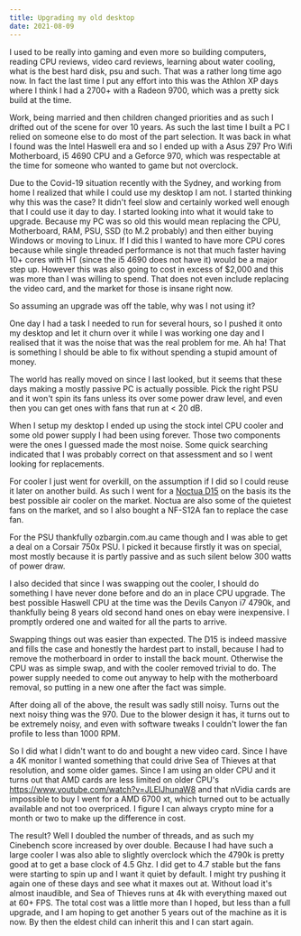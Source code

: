 ```yaml
---
title: Upgrading my old desktop
date: 2021-08-09
---
```


I used to be really into gaming and even more so building computers, reading CPU reviews, video card reviews, learning about water cooling, what is the best hard disk, psu and such. That was a rather long time ago now. In fact the last time I put any effort into this was the Athlon XP days where I think I had a 2700+ with a Radeon 9700, which was a pretty sick build at the time.

Work, being married and then children changed priorities and as such I drifted out of the scene for over 10 years. As such the last time I built a PC I relied on someone else to do most of the part selection. It was back in what I found was the Intel Haswell era and so I ended up with a Asus Z97 Pro Wifi Motherboard, i5 4690 CPU and a Geforce 970, which was respectable at the time for someone who wanted to game but not overclock.

Due to the Covid-19 situation recently with the Sydney, and working from home I realized that while I could use my desktop I am not. I started thinking why this was the case? It didn't feel slow and certainly worked well enough that I could use it day to day. I started looking into what it would take to upgrade. Because my PC was so old this would mean replacing the CPU, Motherboard, RAM, PSU, SSD (to M.2 probably) and then either buying Windows or moving to Linux. If I did this I wanted to have more CPU cores because while single threaded performance is not that much faster having 10+ cores with HT (since the i5 4690 does not have it) would be a major step up. However this was also going to cost in excess of $2,000 and this was more than I was willing to spend. That does not even include replacing the video card, and the market for those is insane right now.

So assuming an upgrade was off the table, why was I not using it?

One day I had a task I needed to run for several hours, so I pushed it onto my desktop and let it churn over it while I was working one day and I realised that it was the noise that was the real problem for me. Ah ha! That is something I should be able to fix without spending a stupid amount of money.

The world has really moved on since I last looked, but it seems that these days making a mostly passive PC is actually possible. Pick the right PSU and it won't spin its fans unless its over some power draw level, and even then you can get ones with fans that run at < 20 dB.

When I setup my desktop I ended up using the stock intel CPU cooler and some old power supply I had been using forever. Those two components were the ones I guessed made the most noise. Some quick searching indicated that I was probably correct on that assessment and so I went looking for replacements.

For cooler I just went for overkill, on the assumption if I did so I could reuse it later on another build. As such I went for a [Noctua D15](https://noctua.at/en/nh-d15) on the basis its the best possible air cooler on the market. Noctua are also some of the quietest fans on the market, and so I also bought a NF-S12A fan to replace the case fan.

For the PSU thankfully ozbargin.com.au came though and I was able to get a deal on a Corsair 750x PSU. I picked it because firstly it was on special, most mostly because it is partly passive and as such silent below 300 watts of power draw.

I also decided that since I was swapping out the cooler, I should do something I have never done before and do an in place CPU upgrade. The best possible Haswell CPU at the time was the Devils Canyon i7 4790k, and thankfully being 8 years old second hand ones on ebay were inexpensive. I promptly ordered one and waited for all the parts to arrive.

Swapping things out was easier than expected. The D15 is indeed massive and fills the case and honestly the hardest part to install, because I had to remove the motherboard in order to install the back mount. Otherwise the CPU was as simple swap, and with the cooler removed trivial to do. The power supply needed to come out anyway to help with the motherboard removal, so putting in a new one after the fact was simple.

After doing all of the above, the result was sadly still noisy. Turns out the next noisy thing was the 970. Due to the blower design it has, it turns out to be extremely noisy, and even with software tweaks I couldn't lower the fan profile to less than 1000 RPM.

So I did what I didn't want to do and bought a new video card. Since I have a 4K monitor I wanted something that could drive Sea of Thieves at that resolution, and some older games. Since I am using an older CPU and it turns out that AMD cards are less limited on older CPU's https://www.youtube.com/watch?v=JLEIJhunaW8 and that nVidia cards are impossible to buy I went for a AMD 6700 xt, which turned out to be actually available and not too overpriced. I figure I can always crypto mine for a month or two to make up the difference in cost.

The result? Well I doubled the number of threads, and as such my Cinebench score increased by over double. Because I had have such a large cooler I was also able to slightly overclock which the 4790k is pretty good at to get a base clock of 4.5 Ghz. I did get to 4.7 stable but the fans were starting to spin up and I want it quiet by default. I might try pushing it again one of these days and see what it maxes out at. Without load it's almost inaudible, and Sea of Thieves runs at 4k with everything maxed out at 60+ FPS. The total cost was a little more than I hoped, but less than a full upgrade, and I am hoping to get another 5 years out of the machine as it is now. By then the eldest child can inherit this and I can start again.